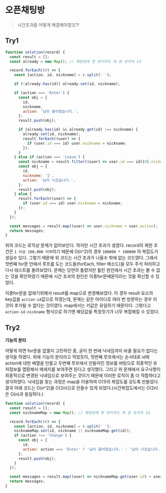 # 오픈채팅방

> 시간초과를 어떻게 해결해야할꼬?!

## Try1

```js
function solution(record) {
  const result = [];
  const already = new Map(); // 채팅방에 한 번이라도 와 본 유저의 id

  record.forEach((r) => {
    const [action, id, nickname] = r.split(' ');

    if (!already.has(id)) already.set(id, nickname);

    if (action === 'Enter') {
      const obj = {
        id,
        nickname,
        action: '님이 들어왔습니다.',
      };
      result.push(obj);

      if (already.has(id) && already.get(id) !== nickname) {
        already.set(id, nickname);
        result.forEach((user) => {
          if (user.id === id) user.nickname = nickname;
        });
      }
    } else if (action === 'Leave') {
      const nickname = result.filter((user) => user.id === id)[0].nickname;
      const obj = {
        id,
        nickname: '1',
        action: '님이 나갔습니다.',
      };
      result.push(obj);
    } else {
      result.forEach((user) => {
        if (user.id === id) user.nickname = nickname;
      });
    }
  });

  const messages = result.map((user) => user.nickname + user.action);
  return messages;
}
```

위의 코드는 로직상 문제가 없어보인다. 하지만 시간 초과가 생겼다. record의 제한 조건은 `1 이상 100,000 이하`이기 때문에 O(n^2)의 경우 `100000 * 100000` 의 복잡도가 생길수 있다. 그렇기 때문에 위 코드는 시간 초과가 나올수 밖에 없는 코드였다. 그래서 첫번째 for문 안에서 루프를 도는 코드들(forEach, filter 메소드)을 모두 주석 처리하고 다시 테스트를 돌려보았다. 문제는 당연히 틀렸지만 틀린 원인에서 시간 초과는 볼 수 없는 것을 확인하였기 때문에 시간 초과의 원인은 이중for문때문이라는 것을 확신할 수 있었다.

이중for문을 없애기위해서 result를 map으로 변경해보았다. 이 경우 result 요소의 key값을 `action-id`값으로 하였는데, 문제는 같은 아이디로 여러 번 방문하는 경우 이것이 추가될 수 없다는 것이였다. map에서는 키값은 유일하기 때문이다. 그렇다고 `action-id-nickname` 형식으로 하기엔 해당값을 특정짓기가 너무 복잡해질 수 있었다.

## Try2

**기능의 분리**

어떻게 하면 for문을 없앨지 고민하던 중, 굳이 한 번에 닉네임까지 바꿀 필요가 없다는 생각을 하였다. 위에 기능의 분리라고 적었듯이, 첫번째 루프에서는 순서대로 id와 action에 대한 배열을 만들고 두번째 루프에서 만들어진 정보를 바탕으로 최종적인 유저정보를 맵핑해서 메세지를 보여주면 된다고 생각했다. 그리고 위 문제에서 요구사항이 최종적으로 변경된 닉네임으로 보여주는 것이기 때문에 이러한 로직이 좀 더 적합하다고 생각하였다. 닉네임을 찾는 과정은 map을 이용하여 O(1)의 복잡도를 갖도록 만들었다. 결국 아래 코드는 O(n^2)을 O(2n)으로 만들수 있게 되었다.(시간복잡도에서는 O(2n)은 O(n)과 동일하다.)

```js
function solution(record) {
  const result = [];
  const nicknameMap = new Map(); // 채팅방에 한 번이라도 와 본 유저의 id

  record.forEach((r) => {
    const [action, id, nickname] = r.split(' ');
    nicknameMap.set(id, nickname || nicknameMap.get(id));
    if (action !== 'Change') {
      const obj = {
        id,
        action: action === 'Enter' ? '님이 들어왔습니다.' : '님이 나갔습니다.',
      };
      result.push(obj);
    }
  });

  const messages = result.map((user) => nicknameMap.get(user.id) + user.action);
  return messages;
}
```
